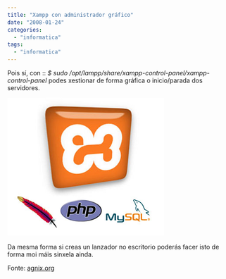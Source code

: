 ```yaml
---
title: "Xampp con administrador gráfico"
date: "2008-01-24"
categories: 
  - "informatica"
tags: 
  - "informatica"
---
```


Pois sí, con :: _$ sudo /opt/lampp/share/xampp-control-panel/xampp-control-panel_ podes xestionar de forma gráfica o inicio/parada dos servidores.

[![](images/20-xampp-logo-trio.jpg)](http://www.pplware.com/wp-content/uploads/2007/10/20-xampp-logo-trio.jpg)

Da mesma forma si creas un lanzador no escritorio poderás facer isto de forma moi máis sinxela ainda.

Fonte: [agnix.org](http://www.agnix.org/index.php?option=content&task=view&id=4017)
